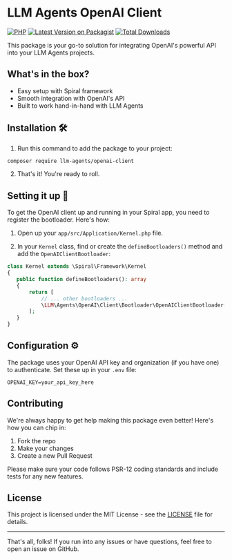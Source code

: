 # LLM Agents OpenAI Client

[![PHP](https://img.shields.io/packagist/php-v/llm-agents/openai-client.svg?style=flat-square)](https://packagist.org/packages/llm-agents/openai-client)
[![Latest Version on Packagist](https://img.shields.io/packagist/v/llm-agents/openai-client.svg?style=flat-square)](https://packagist.org/packages/llm-agents/openai-client)
[![Total Downloads](https://img.shields.io/packagist/dt/llm-agents/openai-client.svg?style=flat-square)](https://packagist.org/packages/llm-agents/openai-client)

This package is your go-to solution for integrating OpenAI's powerful API into your LLM Agents projects.

## What's in the box? 

- Easy setup with Spiral framework
- Smooth integration with OpenAI's API
- Built to work hand-in-hand with LLM Agents

## Installation 🛠️

1. Run this command to add the package to your project:

```bash
composer require llm-agents/openai-client
```

2. That's it! You're ready to roll.

## Setting it up 🔧

To get the OpenAI client up and running in your Spiral app, you need to register the bootloader. Here's how:

1. Open up your `app/src/Application/Kernel.php` file.

2. In your `Kernel` class, find or create the `defineBootloaders()` method and add the `OpenAIClientBootloader`:

```php
class Kernel extends \Spiral\Framework\Kernel
{
   public function defineBootloaders(): array
   {
       return [
           // ... other bootloaders ...
           \LLM\Agents\OpenAI\Client\Bootloader\OpenAIClientBootloader::class,
       ];
   }
}
```

## Configuration ⚙️

The package uses your OpenAI API key and organization (if you have one) to authenticate. Set these up in your `.env`
file:

```
OPENAI_KEY=your_api_key_here
```

## Contributing 

We're always happy to get help making this package even better! Here's how you can chip in:

1. Fork the repo
2. Make your changes
3. Create a new Pull Request

Please make sure your code follows PSR-12 coding standards and include tests for any new features.

## License 

This project is licensed under the MIT License - see the [LICENSE](LICENSE) file for details.

---

That's all, folks! If you run into any issues or have questions, feel free to open an issue on GitHub.